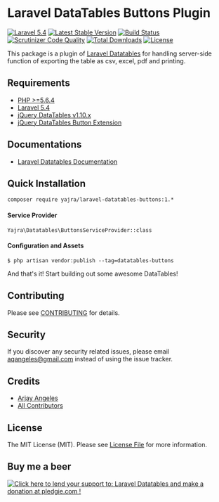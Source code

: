 # Laravel DataTables Buttons Plugin

[![Laravel 5.4](https://img.shields.io/badge/Laravel-5.4-orange.svg)](http://laravel.com)
[![Latest Stable Version](https://img.shields.io/packagist/v/yajra/laravel-datatables-buttons.svg)](https://packagist.org/packages/yajra/laravel-datatables-buttons)
[![Build Status](https://travis-ci.org/yajra/laravel-datatables-buttons.svg?branch=master)](https://travis-ci.org/yajra/laravel-datatables-buttons)
[![Scrutinizer Code Quality](https://scrutinizer-ci.com/g/yajra/laravel-datatables-buttons/badges/quality-score.png?b=master)](https://scrutinizer-ci.com/g/yajra/laravel-datatables-buttons/?branch=master)
[![Total Downloads](https://img.shields.io/packagist/dt/yajra/laravel-datatables-buttons.svg)](https://packagist.org/packages/yajra/laravel-datatables-buttons)
[![License](https://img.shields.io/github/license/mashape/apistatus.svg)](https://packagist.org/packages/yajra/laravel-datatables-buttons)

This package is a plugin of [Laravel Datatables](https://github.com/yajra/laravel-datatables) for handling server-side function of exporting the table as csv, excel, pdf and printing.

## Requirements
- [PHP >=5.6.4](http://php.net/)
- [Laravel 5.4](https://github.com/laravel/framework)
- [jQuery DataTables v1.10.x](http://datatables.net/)
- [jQuery DataTables Button Extension](https://datatables.net/reference/button/)

## Documentations
- [Laravel Datatables Documentation](http://yajrabox.com/docs/laravel-datatables)

## Quick Installation
`composer require yajra/laravel-datatables-buttons:1.*`

#### Service Provider
`Yajra\Datatables\ButtonsServiceProvider::class`

#### Configuration and Assets
`$ php artisan vendor:publish --tag=datatables-buttons`

And that's it! Start building out some awesome DataTables!

## Contributing

Please see [CONTRIBUTING](https://github.com/yajra/laravel-datatables-buttons/blob/master/.github/CONTRIBUTING.md) for details.

## Security

If you discover any security related issues, please email [aqangeles@gmail.com](mailto:aqangeles@gmail.com) instead of using the issue tracker.

## Credits

- [Arjay Angeles](https://github.com/yajra)
- [All Contributors](https://github.com/yajra/laravel-datatables-buttons/graphs/contributors)

## License

The MIT License (MIT). Please see [License File](https://github.com/yajra/laravel-datatables-buttons/blob/master/LICENSE.md) for more information.

## Buy me a beer
<a href='https://pledgie.com/campaigns/29515'><img alt='Click here to lend your support to: Laravel Datatables and make a donation at pledgie.com !' src='https://pledgie.com/campaigns/29515.png?skin_name=chrome' border='0' ></a>
